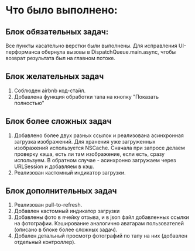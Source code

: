 # Что было выполнено:

## Блок обязательных задач:
Все пункты касательно верстки были выполнены.
Для исправления UI-перформанса обернула вызовы в DispatchQueue.main.async, чтобы возврат результата был на главном потоке.

## Блок желательных задач
1. Соблюден airbnb код-стайл.
2. Добавлена функция обработки тапа на кнопку "Показать полностью"

## Блок более сложных задач
1. Добавлено более двух разных ссылок и реализована асинхронная загрузка изображений.
   Для хранения уже загруженных изображений используется NSCache. Сначала при запросе делаем проверку кэша, есть ли там изображение, если есть, сразу используем.
    В обратном случае - асинхронно загружаем через URLSession и добавляем в кэш.
2. Реализован кастомный индикатор загрузки.

## Блок дополнительных задач
1. Реализован pull-to-refresh.
2. Добавлен кастомный индикатор загрузки
3. Добавлены фото в ячейку отзыва, и в json файл добавленных ссылки на фотографии. Кэширование аналогично аватарам пользователей (описано в блоке более сложных задач).
4. Добален детальный просмотр фотографий по тапу на них (добавлен отдельный контроллер).
